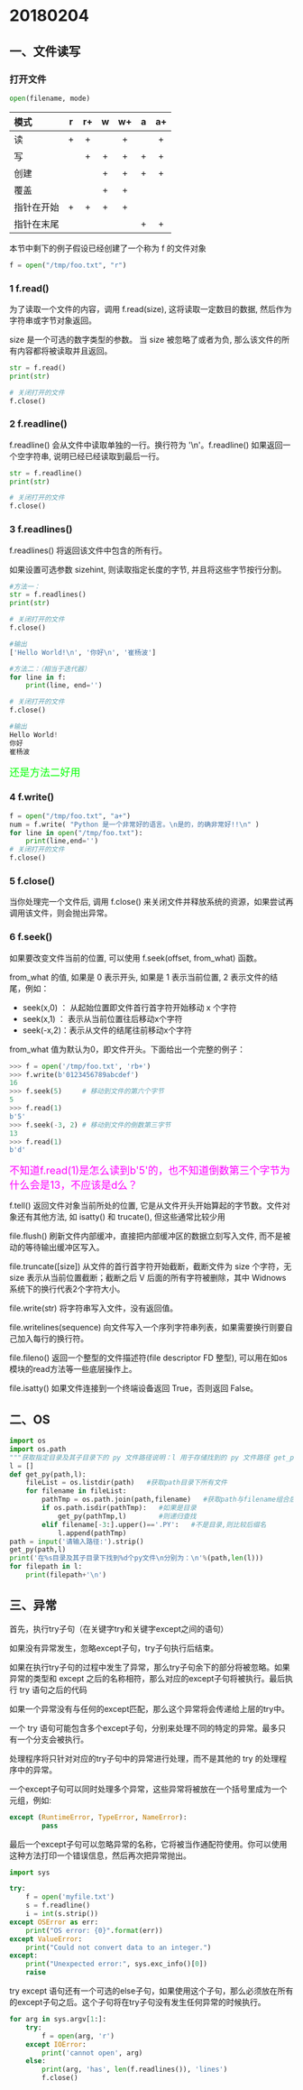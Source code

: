 # 20180204

## 一、文件读写

### 打开文件

```Python
open(filename, mode)
```

模式 | r | r+ | w | w+ | a | a+
|:- | :-: | :-: |:-: |:-: | :-: | :-:|
读 | + | + |  | + |  | +
写 |  | + | + | + | + | +
创建 |  |  | + | + | + | +
覆盖 |  |  | + | + |  |
指针在开始 | + | + | + | + |  |
指针在末尾 |  |  |  |  | + | +

本节中剩下的例子假设已经创建了一个称为 f 的文件对象

```Python
f = open("/tmp/foo.txt", "r")
```

### 1 f.read()

为了读取一个文件的内容，调用 f.read(size), 这将读取一定数目的数据, 然后作为字符串或字节对象返回。

size 是一个可选的数字类型的参数。 当 size 被忽略了或者为负, 那么该文件的所有内容都将被读取并且返回。

```Python
str = f.read()
print(str)

# 关闭打开的文件
f.close()
```

### 2 f.readline()

f.readline() 会从文件中读取单独的一行。换行符为 '\n'。f.readline() 如果返回一个空字符串, 说明已经已经读取到最后一行。

```Python
str = f.readline()
print(str)

# 关闭打开的文件
f.close()
```

### 3 f.readlines()

f.readlines() 将返回该文件中包含的所有行。

如果设置可选参数 sizehint, 则读取指定长度的字节, 并且将这些字节按行分割。

```Python
#方法一：
str = f.readlines()
print(str)

# 关闭打开的文件
f.close()

#输出
['Hello World!\n', '你好\n', '崔杨波']
```

```Python
#方法二：（相当于迭代器）
for line in f:
    print(line, end='')

# 关闭打开的文件
f.close()

#输出
Hello World!
你好
崔杨波
```

<font color=#00FF00 size=4>还是方法二好用 </font>

### 4 f.write()

```Python
f = open("/tmp/foo.txt", "a+")
num = f.write( "Python 是一个非常好的语言。\n是的，的确非常好!!\n" )
for line in open("/tmp/foo.txt"):
    print(line,end='')
# 关闭打开的文件
f.close()
```

### 5 f.close()

当你处理完一个文件后, 调用 f.close() 来关闭文件并释放系统的资源，如果尝试再调用该文件，则会抛出异常。

### 6 f.seek()

如果要改变文件当前的位置, 可以使用 f.seek(offset, from_what) 函数。

from_what 的值, 如果是 0 表示开头, 如果是 1 表示当前位置, 2 表示文件的结尾，例如：

* seek(x,0) ： 从起始位置即文件首行首字符开始移动 x 个字符
* seek(x,1) ： 表示从当前位置往后移动x个字符
* seek(-x,2)：表示从文件的结尾往前移动x个字符

from_what 值为默认为0，即文件开头。下面给出一个完整的例子：

```Python
>>> f = open('/tmp/foo.txt', 'rb+')
>>> f.write(b'0123456789abcdef')
16
>>> f.seek(5)     # 移动到文件的第六个字节
5
>>> f.read(1)
b'5'
>>> f.seek(-3, 2) # 移动到文件的倒数第三字节
13
>>> f.read(1)
b'd'
```

<font color=#FF00FF size=4>不知道f.read(1)是怎么读到b'5'的，也不知道倒数第三个字节为什么会是13，不应该是d么？</font>

f.tell() 返回文件对象当前所处的位置, 它是从文件开头开始算起的字节数。文件对象还有其他方法, 如 isatty() 和 trucate(), 但这些通常比较少用

file.flush()
刷新文件内部缓冲，直接把内部缓冲区的数据立刻写入文件, 而不是被动的等待输出缓冲区写入。

file.truncate([size])
从文件的首行首字符开始截断，截断文件为 size 个字符，无 size 表示从当前位置截断；截断之后 V 后面的所有字符被删除，其中 Widnows 系统下的换行代表2个字符大小。

file.write(str)
将字符串写入文件，没有返回值。

file.writelines(sequence)
向文件写入一个序列字符串列表，如果需要换行则要自己加入每行的换行符。

file.fileno()
返回一个整型的文件描述符(file descriptor FD 整型), 可以用在如os模块的read方法等一些底层操作上。

file.isatty()
如果文件连接到一个终端设备返回 True，否则返回 False。

## 二、OS

```Python
import os
import os.path
"""获取指定目录及其子目录下的 py 文件路径说明：l 用于存储找到的 py 文件路径 get_py 函数，递归查找并存储 py 文件路径于 l"""
l = []
def get_py(path,l):
    fileList = os.listdir(path)   #获取path目录下所有文件
    for filename in fileList:
        pathTmp = os.path.join(path,filename)   #获取path与filename组合后的路径
        if os.path.isdir(pathTmp):   #如果是目录
            get_py(pathTmp,l)        #则递归查找
        elif filename[-3:].upper()=='.PY':   #不是目录,则比较后缀名
            l.append(pathTmp)
path = input('请输入路径:').strip()
get_py(path,l)
print('在%s目录及其子目录下找到%d个py文件\n分别为：\n'%(path,len(l)))
for filepath in l:
    print(filepath+'\n')
```

## 三、异常

首先，执行try子句（在关键字try和关键字except之间的语句）

如果没有异常发生，忽略except子句，try子句执行后结束。

如果在执行try子句的过程中发生了异常，那么try子句余下的部分将被忽略。如果异常的类型和 except 之后的名称相符，那么对应的except子句将被执行。最后执行 try 语句之后的代码

如果一个异常没有与任何的except匹配，那么这个异常将会传递给上层的try中。

一个 try 语句可能包含多个except子句，分别来处理不同的特定的异常。最多只有一个分支会被执行。

处理程序将只针对对应的try子句中的异常进行处理，而不是其他的 try 的处理程序中的异常。

一个except子句可以同时处理多个异常，这些异常将被放在一个括号里成为一个元组，例如:

```Python
except (RuntimeError, TypeError, NameError):
        pass
```

最后一个except子句可以忽略异常的名称，它将被当作通配符使用。你可以使用这种方法打印一个错误信息，然后再次把异常抛出。

```Python
import sys

try:
    f = open('myfile.txt')
    s = f.readline()
    i = int(s.strip())
except OSError as err:
    print("OS error: {0}".format(err))
except ValueError:
    print("Could not convert data to an integer.")
except:
    print("Unexpected error:", sys.exc_info()[0])
    raise
```

try except 语句还有一个可选的else子句，如果使用这个子句，那么必须放在所有的except子句之后。这个子句将在try子句没有发生任何异常的时候执行。

```Python
for arg in sys.argv[1:]:
    try:
        f = open(arg, 'r')
    except IOError:
        print('cannot open', arg)
    else:
        print(arg, 'has', len(f.readlines()), 'lines')
        f.close()
```